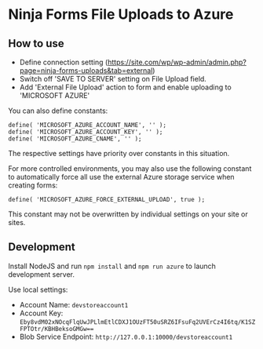 # Ninja Forms File Uploads to Azure

## How to use

* Define connection setting (https://site.com/wp/wp-admin/admin.php?page=ninja-forms-uploads&tab=external)
* Switch off 'SAVE TO SERVER' setting on File Upload field.
* Add 'External File Upload' action to form and enable uploading to 'MICROSOFT AZURE'

You can also define constants:

```
define( 'MICROSOFT_AZURE_ACCOUNT_NAME', '' );
define( 'MICROSOFT_AZURE_ACCOUNT_KEY', '' );
define( 'MICROSOFT_AZURE_CNAME', '' );
```

The respective settings have priority over constants in this situation.

For more controlled environments, you may also use the following constant to automatically force all use the
external Azure storage service when creating forms:

```
define( 'MICROSOFT_AZURE_FORCE_EXTERNAL_UPLOAD', true );
```

This constant may not be overwritten by individual settings on your site or sites.

## Development

Install NodeJS and run `npm install` and `npm run azure` to launch development server.

Use local settings:

- Account Name: `devstoreaccount1`
- Account Key: `Eby8vdM02xNOcqFlqUwJPLlmEtlCDXJ1OUzFT50uSRZ6IFsuFq2UVErCz4I6tq/K1SZFPTOtr/KBHBeksoGMGw==`
- Blob Service Endpoint: `http://127.0.0.1:10000/devstoreaccount1`
